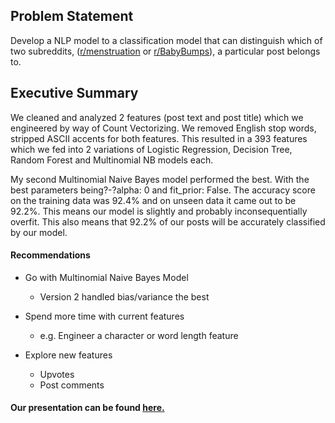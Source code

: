 Problem Statement
----
Develop a NLP model to a classification model that can distinguish which of two subreddits, ([r/menstruation](https://www.reddit.com/r/menstruation) or [r/BabyBumps](https://www.reddit.com/r/BabyBumps)), a particular post belongs to.


## Executive Summary
We cleaned and analyzed 2 features (post text and post title) which we engineered by way of Count Vectorizing. We removed English stop words, stripped ASCII accents for both features.  This resulted in a 393 features which we fed into 2 variations of Logistic Regression, Decision Tree, Random Forest and Multinomial NB models each.

My second Multinomial Naive Bayes model performed the best. With the best parameters being?-?alpha: 0 and fit_prior: False. The accuracy score on the training data was 92.4% and on unseen data it came out to be 92.2%. This means our model is slightly and probably inconsequentially overfit. This also means that 92.2% of our posts will be accurately classified by our model.

#### Recommendations

* Go with Multinomial Naive Bayes Model
  * Version 2 handled bias/variance the best

* Spend more time with current features
  * e.g. Engineer a character or word length feature

* Explore new features
  * Upvotes
  * Post comments

   
#### Our presentation can be found [here.](https://docs.google.com/presentation/d/1S3R8KSKmX8M_uOtiXYiAQbVpRUHqMC8QfxfBW7Zx18k/edit?usp=sharing)
